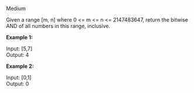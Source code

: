 Medium

Given a range [m, n] where 0 <= m <= n <= 2147483647, return the bitwise AND of all numbers in this range, inclusive.

**Example 1:**

Input: [5,7]  
Output: 4

**Example 2:**

Input: [0,1]  
Output: 0
